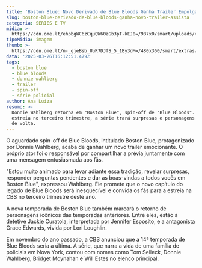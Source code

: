 ```yaml
---
title: 'Boston Blue: Novo Derivado de Blue Bloods Ganha Trailer Empolgante'
slug: boston-blue-derivado-de-blue-bloods-ganha-novo-trailer-assista
categoria: SÉRIES E TV
midia: >-
  https://cdn.ome.lt/ehpbgWC6zCquQW60zGb3pT-kEJ0=/987x0/smart/uploads/conteudo/fotos/OMELETE_CAPA_-_2025-03-26T125300.885.png
tipoMidia: imagem
thumb: >-
  https://cdn.ome.lt/n-_gjeBsb_UuR7DJfS_5_1By3dM=/480x360/smart/extras/conteudos/omelete_THUMB_-_2025-03-26T125248.228.png
data: '2025-03-26T16:12:51.479Z'
tags:
  - boston blue
  - blue bloods
  - donnie wahlberg
  - trailer
  - spin-off
  - série policial
author: Ana Luiza
resumo: >-
  Donnie Wahlberg retorna em "Boston Blue", spin-off de "Blue Bloods". Com
  estreia no terceiro trimestre, a série trará surpresas e personagens icônicos
  de volta.
---
```


O aguardado spin-off de Blue Bloods, intitulado Boston Blue, protagonizado por Donnie Wahlberg, acaba de ganhar um novo trailer emocionante. O próprio ator foi o responsável por compartilhar a prévia juntamente com uma mensagem entusiasmada aos fãs. 

"Estou muito animado para levar adiante essa tradição, revelar surpresas, responder perguntas pendentes e dar as boas-vindas a todos vocês em Boston Blue", expressou Wahlberg. Ele promete que o novo capítulo do legado de Blue Bloods será inesquecível e convida os fãs para a estreia na CBS no terceiro trimestre deste ano.

A nova temporada de Boston Blue também marcará o retorno de personagens icônicos das temporadas anteriores. Entre eles, estão a detetive Jackie Curatola, interpretada por Jennifer Esposito, e a antagonista Grace Edwards, vivida por Lori Loughlin. 

Em novembro do ano passado, a CBS anunciou que a 14ª temporada de Blue Bloods seria a última. A série, que narra a vida de uma família de policiais em Nova York, contou com nomes como Tom Selleck, Donnie Wahlberg, Bridget Moynahan e Will Estes no elenco principal.

